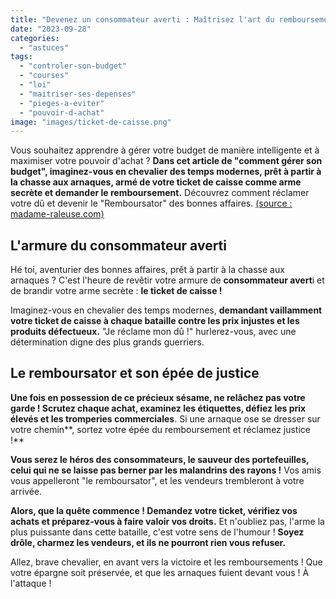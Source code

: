```yaml
---
title: "Devenez un consommateur averti : Maîtrisez l'art du remboursement"
date: "2023-09-28"
categories: 
  - "astuces"
tags: 
  - "controler-son-budget"
  - "courses"
  - "loi"
  - "maitriser-ses-depenses"
  - "pieges-a-eviter"
  - "pouvoir-d-achat"
image: "images/ticket-de-caisse.png"
---
```


Vous souhaitez apprendre à gérer votre budget de manière intelligente et à maximiser votre pouvoir d'achat ? **Dans cet article de "comment gérer son budget", imaginez-vous en chevalier des temps modernes, prêt à partir à la chasse aux arnaques, armé de votre ticket de caisse comme arme secrète et demander le remboursement.** Découvrez comment réclamer votre dû et devenir le "Remboursator" des bonnes affaires. [(source : madame-raleuse.com)](https://madame-raleuse.com/le-genie-economique-de-bruno-le-maire "(source : madame-raleuse.com)")  

## L'armure du consommateur averti

Hé toi, aventurier des bonnes affaires, prêt à partir à la chasse aux arnaques ? C'est l'heure de revêtir votre armure de **consommateur avert**i et de brandir votre arme secrète : **le ticket de caisse !**

Imaginez-vous en chevalier des temps modernes, **demandant vaillamment votre ticket de caisse à chaque bataille contre les prix injustes et les produits défectueux.** "Je réclame mon dû !" hurlerez-vous, avec une détermination digne des plus grands guerriers.

## Le remboursator et son épée de justice

**Une fois en possession de ce précieux sésame, ne relâchez pas votre garde ! Scrutez chaque achat, examinez les étiquettes, défiez les prix élevés et les tromperies commerciales**. Si une arnaque ose se dresser sur votre chemin**, sortez votre épée du remboursement et réclamez justice !**

**Vous serez le héros des consommateurs, le sauveur des portefeuilles, celui qui ne se laisse pas berner par les malandrins des rayons !** Vos amis vous appelleront "le remboursator", et les vendeurs trembleront à votre arrivée.

**Alors, que la quête commence ! Demandez votre ticket, vérifiez vos achats et préparez-vous à faire valoir vos droits.** Et n'oubliez pas, l'arme la plus puissante dans cette bataille, c'est votre sens de l'humour ! **Soyez drôle, charmez les vendeurs, et ils ne pourront rien vous refuser.**

Allez, brave chevalier, en avant vers la victoire et les remboursements ! Que votre épargne soit préservée, et que les arnaques fuient devant vous ! À l'attaque !
